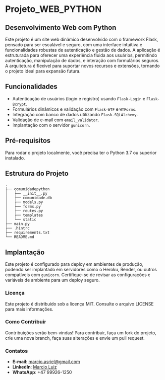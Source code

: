 # Projeto_WEB_PYTHON


## Desenvolvimento Web com Python

Este projeto é um site web dinâmico desenvolvido com o framework Flask, pensado para ser escalável e seguro, com uma interface intuitiva e funcionalidades robustas de autenticação e gestão de dados. A aplicação é estruturada para oferecer uma experiência fluida aos usuários, permitindo autenticação, manipulação de dados, e interação com formulários seguros. A arquitetura é flexível para suportar novos recursos e extensões, tornando o projeto ideal para expansão futura.



## Funcionalidades
- Autenticação de usuários (login e registro) usando `Flask-Login` e `Flask-Bcrypt`.
- Formulários dinâmicos e validação com `Flask-WTF` e `WTForms`.
- Integração com banco de dados utilizando `Flask-SQLAlchemy`.
- Validação de e-mail com `email_validator`.
- Implantação com o servidor `gunicorn`.

## Pré-requisitos
Para rodar o projeto localmente, você precisa ter o Python 3.7 ou superior instalado.

## Estrutura do Projeto

```plaintext
.
├── comunidadepython
│   ├── __init__.py
│   ├── comunidade.db
│   ├── models.py
│   ├── forms.py
│   ├── routes.py
│   ├── templates
│   └── static
├── main.py
├── .hintrc
├── requirements.txt
└── README.md
```

## Implantação

Este projeto é configurado para deploy em ambientes de produção, podendo ser implantado em servidores como o Heroku, Render, ou outros compatíveis com `gunicorn`. Certifique-se de revisar as configurações e variáveis de ambiente para um deploy seguro.


### Licença
Este projeto é distribuído sob a licença MIT. Consulte o arquivo LICENSE para mais informações.

### Como Contribuir

Contribuições serão bem-vindas! Para contribuir, faça um fork do projeto, crie uma nova branch, faça suas alterações e envie um pull request.

### Contatos

- **E-mail**: marcio.asriel@gmail.com
- **LinkedIn**: [Marcio Luiz](https://www.linkedin.com/in/marcioluiz-multicloud/)
- **WhatsApp**: +47 99926-1250
